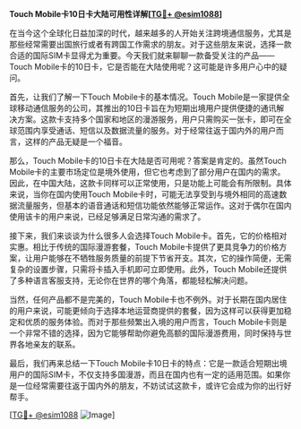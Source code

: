 **Touch Mobile卡10日卡大陆可用性详解[[TG💪+ @esim1088](https://t.me/s/esim1088)]**

在当今这个全球化日益加深的时代，越来越多的人开始关注跨境通信服务，尤其是那些经常需要出国旅行或者有跨国工作需求的朋友。对于这些朋友来说，选择一款合适的国际SIM卡显得尤为重要。今天我们就来聊聊一款备受关注的产品——Touch Mobile卡的10日卡，它是否能在大陆使用呢？这可能是许多用户心中的疑问。

首先，让我们了解一下Touch Mobile卡的基本情况。Touch Mobile是一家提供全球移动通信服务的公司，其推出的10日卡旨在为短期出境用户提供便捷的通讯解决方案。这款卡支持多个国家和地区的漫游服务，用户只需购买一张卡，即可在全球范围内享受通话、短信以及数据流量的服务。对于经常往返于国内外的用户而言，这样的产品无疑是一个福音。

那么，Touch Mobile卡的10日卡在大陆是否可用呢？答案是肯定的。虽然Touch Mobile卡的主要市场定位是境外使用，但它也考虑到了部分用户在国内的需求。因此，在中国大陆，这款卡同样可以正常使用，只是功能上可能会有所限制。具体来说，当你在国内使用Touch Mobile卡时，可能无法享受到与境外相同的高速数据流量服务，但基本的语音通话和短信功能依然能够正常运作。这对于偶尔在国内使用该卡的用户来说，已经足够满足日常沟通的需求了。

接下来，我们来谈谈为什么很多人会选择Touch Mobile卡。首先，它的价格相对实惠。相比于传统的国际漫游套餐，Touch Mobile卡提供了更具竞争力的价格方案，让用户能够在不牺牲服务质量的前提下节省开支。其次，它的操作简便，无需复杂的设置步骤，只需将卡插入手机即可立即使用。此外，Touch Mobile还提供了多种语言客服支持，无论你在世界的哪个角落，都能轻松解决问题。

当然，任何产品都不是完美的，Touch Mobile卡也不例外。对于长期在国内居住的用户来说，可能更倾向于选择本地运营商提供的套餐，因为这样可以获得更加稳定和优质的服务体验。而对于那些频繁出入境的用户而言，Touch Mobile卡则是一个非常不错的选择，因为它能够帮助你避免高额的国际漫游费用，同时保持与世界各地亲友的联系。

最后，我们再来总结一下Touch Mobile卡10日卡的特点：它是一款适合短期出境用户的国际SIM卡，不仅支持多国漫游，而且在国内也有一定的适用范围。如果你是一位经常需要往返于国内外的朋友，不妨试试这款卡，或许它会成为你的出行好帮手。

[[TG💪+ @esim1088](https://t.me/s/esim1088) ![Image](https://i.postimg.cc/4NQfJmqS/Snipaste-2025-05-13-00-14-12.png)]